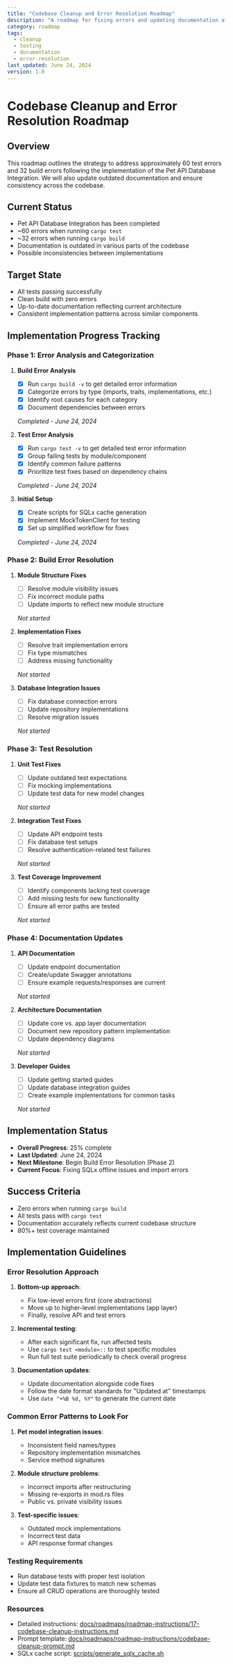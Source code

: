 ```yaml
---
title: "Codebase Cleanup and Error Resolution Roadmap"
description: "A roadmap for fixing errors and updating documentation after Pet API integration"
category: roadmap
tags:
  - cleanup
  - testing
  - documentation
  - error-resolution
last_updated: June 24, 2024
version: 1.0
---
```


# Codebase Cleanup and Error Resolution Roadmap

## Overview
This roadmap outlines the strategy to address approximately 60 test errors and 32 build errors following the implementation of the Pet API Database Integration. We will also update outdated documentation and ensure consistency across the codebase.

## Current Status
- Pet API Database Integration has been completed
- ~60 errors when running `cargo test`
- ~32 errors when running `cargo build`
- Documentation is outdated in various parts of the codebase
- Possible inconsistencies between implementations

## Target State
- All tests passing successfully
- Clean build with zero errors
- Up-to-date documentation reflecting current architecture
- Consistent implementation patterns across similar components

## Implementation Progress Tracking

### Phase 1: Error Analysis and Categorization
1. **Build Error Analysis**
   - [x] Run `cargo build -v` to get detailed error information
   - [x] Categorize errors by type (imports, traits, implementations, etc.)
   - [x] Identify root causes for each category
   - [x] Document dependencies between errors
   
   *Completed - June 24, 2024*

2. **Test Error Analysis**
   - [x] Run `cargo test -v` to get detailed test error information
   - [x] Group failing tests by module/component
   - [x] Identify common failure patterns
   - [x] Prioritize test fixes based on dependency chains
   
   *Completed - June 24, 2024*

3. **Initial Setup**
   - [x] Create scripts for SQLx cache generation
   - [x] Implement MockTokenClient for testing
   - [x] Set up simplified workflow for fixes
   
   *Completed - June 24, 2024*

### Phase 2: Build Error Resolution
1. **Module Structure Fixes**
   - [ ] Resolve module visibility issues
   - [ ] Fix incorrect module paths
   - [ ] Update imports to reflect new module structure
   
   *Not started*

2. **Implementation Fixes**
   - [ ] Resolve trait implementation errors
   - [ ] Fix type mismatches
   - [ ] Address missing functionality
   
   *Not started*

3. **Database Integration Issues**
   - [ ] Fix database connection errors
   - [ ] Update repository implementations
   - [ ] Resolve migration issues
   
   *Not started*

### Phase 3: Test Resolution
1. **Unit Test Fixes**
   - [ ] Update outdated test expectations
   - [ ] Fix mocking implementations
   - [ ] Update test data for new model changes
   
   *Not started*

2. **Integration Test Fixes**
   - [ ] Update API endpoint tests
   - [ ] Fix database test setups
   - [ ] Resolve authentication-related test failures
   
   *Not started*

3. **Test Coverage Improvement**
   - [ ] Identify components lacking test coverage
   - [ ] Add missing tests for new functionality
   - [ ] Ensure all error paths are tested
   
   *Not started*

### Phase 4: Documentation Updates
1. **API Documentation**
   - [ ] Update endpoint documentation
   - [ ] Create/update Swagger annotations
   - [ ] Ensure example requests/responses are current
   
   *Not started*

2. **Architecture Documentation**
   - [ ] Update core vs. app layer documentation
   - [ ] Document new repository pattern implementation
   - [ ] Update dependency diagrams
   
   *Not started*

3. **Developer Guides**
   - [ ] Update getting started guides
   - [ ] Update database integration guides
   - [ ] Create example implementations for common tasks
   
   *Not started*

## Implementation Status
- **Overall Progress**: 25% complete
- **Last Updated**: June 24, 2024
- **Next Milestone**: Begin Build Error Resolution (Phase 2)
- **Current Focus**: Fixing SQLx offline issues and import errors

## Success Criteria
- Zero errors when running `cargo build`
- All tests pass with `cargo test`
- Documentation accurately reflects current codebase structure
- 80%+ test coverage maintained

## Implementation Guidelines

### Error Resolution Approach
1. **Bottom-up approach**:
   - Fix low-level errors first (core abstractions)
   - Move up to higher-level implementations (app layer)
   - Finally, resolve API and test errors

2. **Incremental testing**:
   - After each significant fix, run affected tests
   - Use `cargo test <module>::` to test specific modules
   - Run full test suite periodically to check overall progress

3. **Documentation updates**:
   - Update documentation alongside code fixes
   - Follow the date format standards for "Updated at" timestamps
   - Use `date "+%B %d, %Y"` to generate the current date

### Common Error Patterns to Look For
1. **Pet model integration issues**:
   - Inconsistent field names/types
   - Repository implementation mismatches
   - Service method signatures

2. **Module structure problems**:
   - Incorrect imports after restructuring
   - Missing re-exports in mod.rs files
   - Public vs. private visibility issues

3. **Test-specific issues**:
   - Outdated mock implementations
   - Incorrect test data
   - API response format changes

### Testing Requirements
- Run database tests with proper test isolation
- Update test data fixtures to match new schemas
- Ensure all CRUD operations are thoroughly tested

### Resources
- Detailed instructions: [docs/roadmaps/roadmap-instructions/17-codebase-cleanup-instructions.md](docs/roadmaps/roadmap-instructions/17-codebase-cleanup-instructions.md)
- Prompt template: [docs/roadmaps/roadmap-instructions/codebase-cleanup-prompt.md](docs/roadmaps/roadmap-instructions/codebase-cleanup-prompt.md)
- SQLx cache script: [scripts/generate_sqlx_cache.sh](scripts/generate_sqlx_cache.sh) 